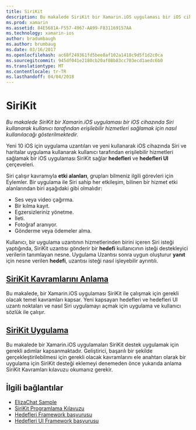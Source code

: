 ```yaml
---
title: SiriKit
description: Bu makalede SiriKit bir Xamarin.iOS uygulaması bir iOS cihazında Siri kullanarak kullanıcı tarafından erişilebilir hizmetleri sağlamak için nasıl kullanılacağı gösterilmektedir.
ms.prod: xamarin
ms.assetid: 84E5681A-F557-4967-AA99-F831169157AA
ms.technology: xamarin-ios
author: bradumbaugh
ms.author: brumbaug
ms.date: 03/16/2017
ms.openlocfilehash: ac68f249361fd5bee8af102a1418c9d5f1d2c0ca
ms.sourcegitcommit: 945df041e2180cb20af08b83cc703ecd1aedc6b0
ms.translationtype: MT
ms.contentlocale: tr-TR
ms.lasthandoff: 04/04/2018
---
```

# <a name="sirikit"></a>SiriKit

_Bu makalede SiriKit bir Xamarin.iOS uygulaması bir iOS cihazında Siri kullanarak kullanıcı tarafından erişilebilir hizmetleri sağlamak için nasıl kullanılacağı gösterilmektedir._

Yeni 10 iOS için uygulama uzantıları ve yeni kullanarak iOS cihazında Siri ve haritalar uygulama kullanarak kullanıcı tarafından erişilebilir hizmetleri sağlamak bir iOS uygulaması SiriKit sağlar **hedefleri** ve **hedefleri UI** çerçeveleri.

Siri çalışır kavramıyla **etki alanları**, grupları bilmeniz ilgili görevleri için Eylemler. Bir uygulama ile Siri sahip her etkileşim, bilinen bir hizmet etki alanlarından biri aşağıdaki gibi olmalıdır:

- Ses veya video çağırma.
- Bir kılma kayıt.
- Egzersizleriniz yönetme.
- İleti.
- Fotoğraf aranıyor.
- Gönderme veya ödemeler alma.

Kullanıcı, bir uygulama uzantının hizmetlerinden birini içeren Siri isteği yaptığında, SiriKit uzantısı gönderir bir **hedefi** kullanıcının isteği destekleyici verilerin tanımlayan nesne. Uygulama Uzantısı sonra uygun oluşturur **yanıt** için nesne verilen **hedefi**, uzantısı isteği nasıl işleyebilir ayrıntılı.

## <a name="understanding-sirikit-conceptsiosplatformsirikitunderstanding-sirikitmd"></a>[SiriKit Kavramlarını Anlama](~/ios/platform/sirikit/understanding-sirikit.md)

Bu makalede, bir Xamarin.iOS uygulaması SiriKit ile çalışmak için gerekli olacak temel kavramları kapsar. Yeni kapsayan hedefleri ve hedefleri UI uzantı noktaları ve nasıl Siri uygulamayı açmak için uygulama ve kullanıcı sözlük ile çalışır.

## <a name="implementing-sirikitiosplatformsirikitimplementing-sirikitmd"></a>[SiriKit Uygulama](~/ios/platform/sirikit/implementing-sirikit.md)

Bu makalede bir Xamarin.iOS uygulamaları SiriKit destek uygulamak için gerekli adımlar kapsanmaktadır. Geliştirici, başarılı bir şekilde gerçekleştirilebilmesi için gerekli olacak kavramlarını ele anahtarı olarak bir uygulama için SiriKit desteği eklemeyi denemeden önce yukarıda anlama SiriKit Kavramları kılavuzu okumanız gerekir.





## <a name="related-links"></a>İlgili bağlantılar

- [ElizaChat Sample](https://developer.xamarin.com/samples/monotouch/ios10/ElizaChat/)
- [SiriKit Programlama Kılavuzu](https://developer.apple.com/library/prerelease/content/documentation/Intents/Conceptual/SiriIntegrationGuide/index.html)
- [Hedefleri Framework başvurusu](https://developer.apple.com/reference/intents)
- [Hedefleri UI Framework başvurusu](https://developer.apple.com/reference/intentsui)
